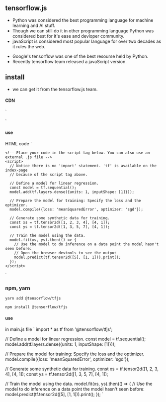 ## tensorflow.js

* Python was considered the best programming language for machine learning and AI stuff.
* Though we can still do it in other programming language Python was considered best for it's ease and devloper community.
* javaScript is considered most popular language for over two decades as it rules the web.

- Google's tensorflow was one of the best resourse held by Python.
- Recently tensorflow team released a javaScript version.

## install

* we can get it from the tensorflow.js team.

#### CDN

` <!-- Load TensorFlow.js -->

<script src="https://cdn.jsdelivr.net/npm/@tensorflow/tfjs@0.10.0"> </script>

`

#### use

HTML code
`<html>

  <head>
    <!-- Load TensorFlow.js -->
    <script src="https://cdn.jsdelivr.net/npm/@tensorflow/tfjs@0.10.0"> </script>

    <!-- Place your code in the script tag below. You can also use an external .js file -->
    <script>
      // Notice there is no 'import' statement. 'tf' is available on the index-page
      // because of the script tag above.

      // Define a model for linear regression.
      const model = tf.sequential();
      model.add(tf.layers.dense({units: 1, inputShape: [1]}));

      // Prepare the model for training: Specify the loss and the optimizer.
      model.compile({loss: 'meanSquaredError', optimizer: 'sgd'});

      // Generate some synthetic data for training.
      const xs = tf.tensor2d([1, 2, 3, 4], [4, 1]);
      const ys = tf.tensor2d([1, 3, 5, 7], [4, 1]);

      // Train the model using the data.
      model.fit(xs, ys).then(() => {
        // Use the model to do inference on a data point the model hasn't seen before:
        // Open the browser devtools to see the output
        model.predict(tf.tensor2d([5], [1, 1])).print();
      });
    </script>

  </head>

  <body>
  </body>
</html>`

### npm, yarn

`yarn add @tensorflow/tfjs`

`npm install @tensorflow/tfjs`

#### use

in main.js file
`
import \* as tf from '@tensorflow/tfjs';

// Define a model for linear regression.
const model = tf.sequential();
model.add(tf.layers.dense({units: 1, inputShape: [1]}));

// Prepare the model for training: Specify the loss and the optimizer.
model.compile({loss: 'meanSquaredError', optimizer: 'sgd'});

// Generate some synthetic data for training.
const xs = tf.tensor2d([1, 2, 3, 4], [4, 1]);
const ys = tf.tensor2d([1, 3, 5, 7], [4, 1]);

// Train the model using the data.
model.fit(xs, ys).then(() => {
// Use the model to do inference on a data point the model hasn't seen before:
model.predict(tf.tensor2d([5], [1, 1])).print();
});
`
